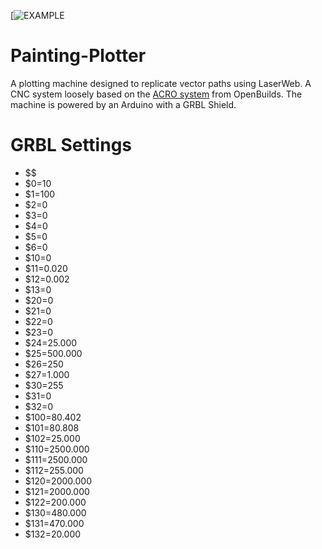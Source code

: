 [![EXAMPLE](https://github.com/badalmer/Machines/blob/master/IMG_20180301_171956.jpg)

# Painting-Plotter
A plotting machine designed to replicate vector paths using LaserWeb. A CNC system loosely based on the [ACRO system](https://openbuilds.com/builds/openbuilds-acro-system.5416/) from OpenBuilds. The machine is 
powered by an Arduino with a GRBL Shield.

# GRBL Settings
* $$
* $0=10 
* $1=100 
* $2=0 
* $3=0 
* $4=0
* $5=0
* $6=0
* $10=0
* $11=0.020
* $12=0.002
* $13=0
* $20=0
* $21=0
* $22=0
* $23=0
* $24=25.000
* $25=500.000
* $26=250
* $27=1.000
* $30=255
* $31=0
* $32=0
* $100=80.402
* $101=80.808
* $102=25.000
* $110=2500.000
* $111=2500.000
* $112=255.000
* $120=2000.000
* $121=2000.000
* $122=200.000
* $130=480.000
* $131=470.000
* $132=20.000
